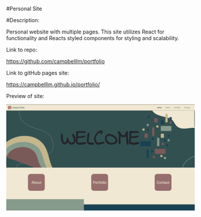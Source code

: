 #Personal Site

#Description:

Personal website with multiple pages. This site utilizes React for functionality and Reacts styled components for styling and scalability.

Link to repo:

https://github.com/campbelllm/portfolio

Link to gitHub pages site:

https://campbelllm.github.io/portfolio/

Preview of site:

![Preview of Project](./src/Images/portfolioPreview.png)